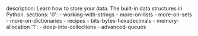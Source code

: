 description: Learn how to store your data. The built-in data structures in Python.
sections:
  '0':
    - working-with-strings
    - more-on-lists
    - more-on-sets
    - more-on-dictionaries
    - recipes
    - bits-bytes-hexadecimals
    - memory-allocation
  '1':
    - deep-into-collections
    - advanced-queues

